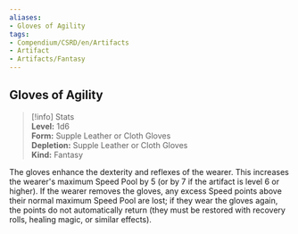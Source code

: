 ```yaml
---
aliases:
- Gloves of Agility
tags:
- Compendium/CSRD/en/Artifacts
- Artifact
- Artifacts/Fantasy
---
```


  
## Gloves of Agility  
>[!info] Stats  
> **Level:** 1d6  
> **Form:** Supple Leather or Cloth Gloves  
> **Depletion:** Supple Leather or Cloth Gloves  
> **Kind:** Fantasy
  
The gloves enhance the dexterity and reflexes of the wearer. This increases the wearer's maximum Speed Pool by 5 (or by 7 if the artifact is level 6 or higher). If the wearer removes the gloves, any excess Speed points above their normal maximum Speed Pool are lost; if they wear the gloves again, the points do not automatically return (they must be restored with recovery rolls, healing magic, or similar effects).